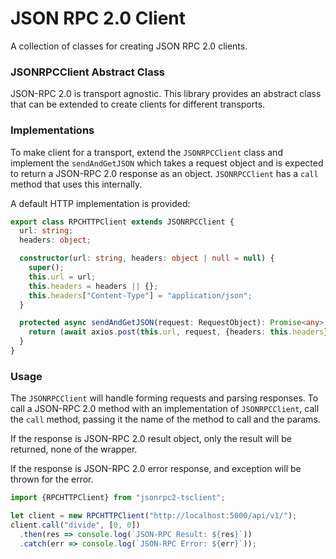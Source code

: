 # JSON RPC 2.0 Client

A collection of classes for creating JSON RPC 2.0 clients.

### JSONRPCClient Abstract Class

JSON-RPC 2.0 is transport agnostic. This library provides an abstract
class that can be extended to create clients for different transports.

### Implementations

To make client for a transport, extend the `JSONRPCClient` class and
implement the `sendAndGetJSON` which takes a request object and is
expected to return a JSON-RPC 2.0 response as an object. `JSONRPCClient`
has a `call` method that uses this internally.

A default HTTP implementation is provided:

```typescript
export class RPCHTTPClient extends JSONRPCClient {
  url: string;
  headers: object;

  constructor(url: string, headers: object | null = null) {
    super();
    this.url = url;
    this.headers = headers || {};
    this.headers["Content-Type"] = "application/json";
  }

  protected async sendAndGetJSON(request: RequestObject): Promise<any> {
    return (await axios.post(this.url, request, {headers: this.headers})).data;
  }
}
```

### Usage

The `JSONRPCClient` will handle forming requests and parsing responses.
To call a JSON-RPC 2.0 method with an implementation of `JSONRPCClient`,
call the `call` method, passing it the name of the method to call and
the params.

If the response is JSON-RPC 2.0 result object, only the result will be
returned, none of the wrapper.

If the response is JSON-RPC 2.0 error response, and exception will be
thrown for the error.

```typescript
import {RPCHTTPClient} from "jsonrpc2-tsclient";

let client = new RPCHTTPClient("http://localhost:5000/api/v1/");
client.call("divide", [0, 0])
  .then(res => console.log(`JSON-RPC Result: ${res}`))
  .catch(err => console.log(`JSON-RPC Error: ${err}`));
```
